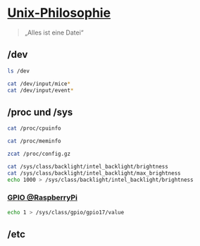 # [Unix-Philosophie](https://de.wikipedia.org/wiki/Unix-Philosophie)

> „Alles ist eine Datei“

## /dev

```bash
ls /dev

cat /dev/input/mice*
cat /dev/input/event*
```

## /proc und /sys

```bash
cat /proc/cpuinfo

cat /proc/meminfo

zcat /proc/config.gz
```

```bash
cat /sys/class/backlight/intel_backlight/brightness
cat /sys/class/backlight/intel_backlight/max_brightness
echo 1000 > /sys/class/backlight/intel_backlight/brightness
```

### [GPIO @RaspberryPi](https://www.elektronik-kompendium.de/sites/raspberry-pi/2202101.htm)
```bash
echo 1 > /sys/class/gpio/gpio17/value
```

## /etc
